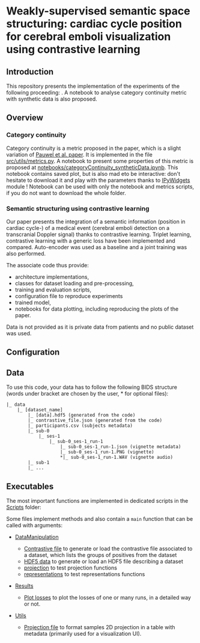 # Weakly-supervised semantic space structuring: cardiac cycle position for cerebral emboli visualization using contrastive learning

## Introduction
This repository presents the implementation of the experiments of the following proceeding:
[](). A notebook to analyse category continuity metric with synthetic data is also proposed.

## Overview
### Category continuity
Category continuity is a metric proposed in the paper, which is a slight variation of [Pauwel et al. paper](https://www.sciencedirect.com/science/article/pii/S1077314299907634). It is implemented in the file [src/utils/metrics.py](src/utils/metrics.py). A notebook to present some properties of this metric is proposed at [notebooks/categoryContinuity_syntheticData.ipynb](notebooks/categoryContinuity_syntheticData.ipynb). This notebook contains saved plot, but is also mad eto be interactive: don't hesitate to download it and play with the parameters thanks to [IPyWidgets](https://ipywidgets.readthedocs.io/en/stable/) module ! Notebook can be used with only the notebook and metrics scripts, if you do not want to download the whole folder.

### Semantic structuring using contrastive learning
Our paper presents the integration of a semantic information (position in cardiac cycle-) of a medical event (cerebral emboli detection on a transcranial Doppler signal) thanks to contrastive learning. Triplet learning, contrastive learning with a generic loss have been implemented and compared. Auto-encoder was used as a baseline and a joint training was also performed.

The associate code thus provide:
* architecture implementations,
* classes for dataset loading and pre-processing,
* training and evaluation scripts,
* configuration file to reproduce experiments
* trained model,
* notebooks for data plotting, including reproducing the plots of the paper.

Data is not provided as it is private data from patients and no public dataset was used.

## Configuration

## Data
To use this code, your data has to follow the following BIDS structure (words under bracket are chosen by the user, * for optional files):

```
|_ data
    |_ [dataset_name]
        |_ [data].hdf5 (generated from the code)
        |_ contrastive_file.json (generated from the code)
        |_ participants.csv (subjects metadata)
        |_ sub-0
            |_ ses-1
                |_ sub-0_ses-1_run-1
                    |_ sub-0_ses-1_run-1.json (vignette metadata)
                    |_ sub-0_ses-1_run-1.PNG (vignette)
                    *|_ sub-0_ses-1_run-1.WAV (vignette audio)
        |_ sub-1
        |_ ...
```

## Executables
The most important functions are implemented in dedicated scripts in the [Scripts](src/Scripts) folder:

Some files implement methods and also contain a `main` function that can be called with arguments:
* [DataManipulation](src/DataManipulation/)
    * [Contrastive file](src/DataManipulation/contrastive_file.py) to generate or load the contrastive file associated to a dataset, which lists the groups of positives from the dataset
    * [HDF5 data](src/DataManipulation/hdf5_data.py) to generate or load an HDF5 file describing a dataset
    * [projection](src/DataManipulation/projection.py) to test projection functions
    * [representations](src/DataManipulation/representations.py) to test representations functions

* [Results](src/Results/)
    * [Plot losses](src/Results/plot_losses.py) to plot the losses of one or many runs, in a detailed way or not.

* [Utils](src/Utils/)
    * [Projection file](src/Utils/projection_file.py) to format samples 2D projection in a table with metadata (primarily used for a visualization UI).

